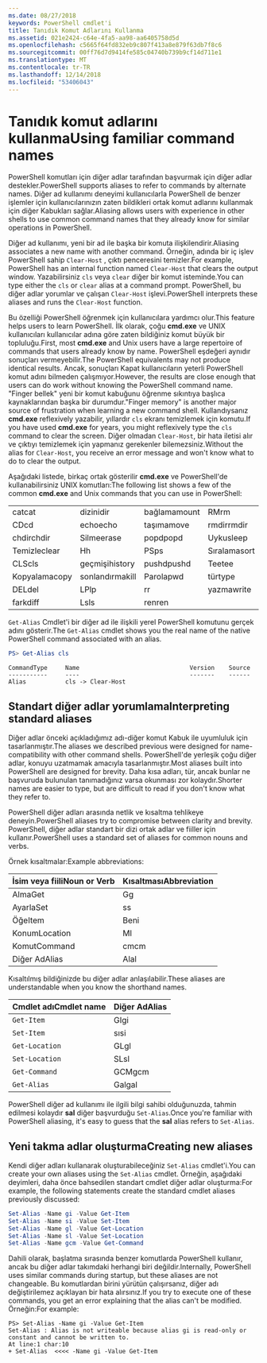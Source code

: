 ```yaml
---
ms.date: 08/27/2018
keywords: PowerShell cmdlet'i
title: Tanıdık Komut Adlarını Kullanma
ms.assetid: 021e2424-c64e-4fa5-aa98-aa6405758d5d
ms.openlocfilehash: c5665f64fd832eb9c807f413a8e879f63db7f8c6
ms.sourcegitcommit: 00ff76d7d9414fe585c04740b739b9cf14d711e1
ms.translationtype: MT
ms.contentlocale: tr-TR
ms.lasthandoff: 12/14/2018
ms.locfileid: "53406043"
---
```

# <a name="using-familiar-command-names"></a><span data-ttu-id="c1a40-103">Tanıdık komut adlarını kullanma</span><span class="sxs-lookup"><span data-stu-id="c1a40-103">Using familiar command names</span></span>

<span data-ttu-id="c1a40-104">PowerShell komutları için diğer adlar tarafından başvurmak için diğer adlar destekler.</span><span class="sxs-lookup"><span data-stu-id="c1a40-104">PowerShell supports aliases to refer to commands by alternate names.</span></span> <span data-ttu-id="c1a40-105">Diğer ad kullanımı deneyimi kullanıcılarla PowerShell de benzer işlemler için kullanıcılarınızın zaten bildikleri ortak komut adlarını kullanmak için diğer Kabukları sağlar.</span><span class="sxs-lookup"><span data-stu-id="c1a40-105">Aliasing allows users with experience in other shells to use common command names that they already know for similar operations in PowerShell.</span></span>

<span data-ttu-id="c1a40-106">Diğer ad kullanımı, yeni bir ad ile başka bir komuta ilişkilendirir.</span><span class="sxs-lookup"><span data-stu-id="c1a40-106">Aliasing associates a new name with another command.</span></span> <span data-ttu-id="c1a40-107">Örneğin, adında bir iç işlev PowerShell sahip `Clear-Host` , çıktı penceresini temizler.</span><span class="sxs-lookup"><span data-stu-id="c1a40-107">For example, PowerShell has an internal function named `Clear-Host` that clears the output window.</span></span> <span data-ttu-id="c1a40-108">Yazabilirsiniz `cls` veya `clear` diğer bir komut isteminde.</span><span class="sxs-lookup"><span data-stu-id="c1a40-108">You can type either the `cls` or `clear` alias at a command prompt.</span></span> <span data-ttu-id="c1a40-109">PowerShell, bu diğer adlar yorumlar ve çalışan `Clear-Host` işlevi.</span><span class="sxs-lookup"><span data-stu-id="c1a40-109">PowerShell interprets these aliases and runs the `Clear-Host` function.</span></span>

<span data-ttu-id="c1a40-110">Bu özelliği PowerShell öğrenmek için kullanıcılara yardımcı olur.</span><span class="sxs-lookup"><span data-stu-id="c1a40-110">This feature helps users to learn PowerShell.</span></span> <span data-ttu-id="c1a40-111">İlk olarak, çoğu **cmd.exe** ve UNIX kullanıcıları kullanıcılar adına göre zaten bildiğiniz komut büyük bir topluluğu.</span><span class="sxs-lookup"><span data-stu-id="c1a40-111">First, most **cmd.exe** and Unix users have a large repertoire of commands that users already know by name.</span></span> <span data-ttu-id="c1a40-112">PowerShell eşdeğeri aynıdır sonuçları vermeyebilir.</span><span class="sxs-lookup"><span data-stu-id="c1a40-112">The PowerShell equivalents may not produce identical results.</span></span> <span data-ttu-id="c1a40-113">Ancak, sonuçları Kapat kullanıcıların yeterli PowerShell komut adını bilmeden çalışmıyor.</span><span class="sxs-lookup"><span data-stu-id="c1a40-113">However, the results are close enough that users can do work without knowing the PowerShell command name.</span></span> <span data-ttu-id="c1a40-114">"Finger bellek" yeni bir komut kabuğunu öğrenme sıkıntıya başlıca kaynaklarından başka bir durumdur.</span><span class="sxs-lookup"><span data-stu-id="c1a40-114">"Finger memory" is another major source of frustration when learning a new command shell.</span></span> <span data-ttu-id="c1a40-115">Kullandıysanız **cmd.exe** reflexively yazabilir, yıllardır `cls` ekranı temizlemek için komutu.</span><span class="sxs-lookup"><span data-stu-id="c1a40-115">If you have used **cmd.exe** for years, you might reflexively type the `cls` command to clear the screen.</span></span> <span data-ttu-id="c1a40-116">Diğer olmadan `Clear-Host`, bir hata iletisi alır ve çıktıyı temizlemek için yapmanız gerekenler bilemezsiniz.</span><span class="sxs-lookup"><span data-stu-id="c1a40-116">Without the alias for `Clear-Host`, you receive an error message and won't know what to do to clear the output.</span></span>

<span data-ttu-id="c1a40-117">Aşağıdaki listede, birkaç ortak gösterilir **cmd.exe** ve PowerShell'de kullanabilirsiniz UNIX komutları:</span><span class="sxs-lookup"><span data-stu-id="c1a40-117">The following list shows a few of the common **cmd.exe** and Unix commands that you can use in PowerShell:</span></span>

|||||
|-|-|-|-|
|<span data-ttu-id="c1a40-118">cat</span><span class="sxs-lookup"><span data-stu-id="c1a40-118">cat</span></span>|<span data-ttu-id="c1a40-119">dizini</span><span class="sxs-lookup"><span data-stu-id="c1a40-119">dir</span></span>|<span data-ttu-id="c1a40-120">bağlama</span><span class="sxs-lookup"><span data-stu-id="c1a40-120">mount</span></span>|<span data-ttu-id="c1a40-121">RM</span><span class="sxs-lookup"><span data-stu-id="c1a40-121">rm</span></span>|
|<span data-ttu-id="c1a40-122">CD</span><span class="sxs-lookup"><span data-stu-id="c1a40-122">cd</span></span>|<span data-ttu-id="c1a40-123">echo</span><span class="sxs-lookup"><span data-stu-id="c1a40-123">echo</span></span>|<span data-ttu-id="c1a40-124">taşıma</span><span class="sxs-lookup"><span data-stu-id="c1a40-124">move</span></span>|<span data-ttu-id="c1a40-125">rmdir</span><span class="sxs-lookup"><span data-stu-id="c1a40-125">rmdir</span></span>|
|<span data-ttu-id="c1a40-126">chdir</span><span class="sxs-lookup"><span data-stu-id="c1a40-126">chdir</span></span>|<span data-ttu-id="c1a40-127">Silme</span><span class="sxs-lookup"><span data-stu-id="c1a40-127">erase</span></span>|<span data-ttu-id="c1a40-128">popd</span><span class="sxs-lookup"><span data-stu-id="c1a40-128">popd</span></span>|<span data-ttu-id="c1a40-129">Uyku</span><span class="sxs-lookup"><span data-stu-id="c1a40-129">sleep</span></span>|
|<span data-ttu-id="c1a40-130">Temizle</span><span class="sxs-lookup"><span data-stu-id="c1a40-130">clear</span></span>|<span data-ttu-id="c1a40-131">H</span><span class="sxs-lookup"><span data-stu-id="c1a40-131">h</span></span>|<span data-ttu-id="c1a40-132">PS</span><span class="sxs-lookup"><span data-stu-id="c1a40-132">ps</span></span>|<span data-ttu-id="c1a40-133">Sıralama</span><span class="sxs-lookup"><span data-stu-id="c1a40-133">sort</span></span>|
|<span data-ttu-id="c1a40-134">CLS</span><span class="sxs-lookup"><span data-stu-id="c1a40-134">cls</span></span>|<span data-ttu-id="c1a40-135">geçmişi</span><span class="sxs-lookup"><span data-stu-id="c1a40-135">history</span></span>|<span data-ttu-id="c1a40-136">pushd</span><span class="sxs-lookup"><span data-stu-id="c1a40-136">pushd</span></span>|<span data-ttu-id="c1a40-137">Tee</span><span class="sxs-lookup"><span data-stu-id="c1a40-137">tee</span></span>|
|<span data-ttu-id="c1a40-138">Kopyalama</span><span class="sxs-lookup"><span data-stu-id="c1a40-138">copy</span></span>|<span data-ttu-id="c1a40-139">sonlandırma</span><span class="sxs-lookup"><span data-stu-id="c1a40-139">kill</span></span>|<span data-ttu-id="c1a40-140">Parola</span><span class="sxs-lookup"><span data-stu-id="c1a40-140">pwd</span></span>|<span data-ttu-id="c1a40-141">tür</span><span class="sxs-lookup"><span data-stu-id="c1a40-141">type</span></span>|
|<span data-ttu-id="c1a40-142">DEL</span><span class="sxs-lookup"><span data-stu-id="c1a40-142">del</span></span>|<span data-ttu-id="c1a40-143">LP</span><span class="sxs-lookup"><span data-stu-id="c1a40-143">lp</span></span>|<span data-ttu-id="c1a40-144">r</span><span class="sxs-lookup"><span data-stu-id="c1a40-144">r</span></span>|<span data-ttu-id="c1a40-145">yazma</span><span class="sxs-lookup"><span data-stu-id="c1a40-145">write</span></span>|
|<span data-ttu-id="c1a40-146">fark</span><span class="sxs-lookup"><span data-stu-id="c1a40-146">diff</span></span>|<span data-ttu-id="c1a40-147">Ls</span><span class="sxs-lookup"><span data-stu-id="c1a40-147">ls</span></span>|<span data-ttu-id="c1a40-148">ren</span><span class="sxs-lookup"><span data-stu-id="c1a40-148">ren</span></span>||

<span data-ttu-id="c1a40-149">`Get-Alias` Cmdlet'i bir diğer ad ile ilişkili yerel PowerShell komutunu gerçek adını gösterir.</span><span class="sxs-lookup"><span data-stu-id="c1a40-149">The `Get-Alias` cmdlet shows you the real name of the native PowerShell command associated with an alias.</span></span>

```powershell
PS> Get-Alias cls
```

```Output
CommandType     Name                               Version    Source
-----------     ----                               -------    ------
Alias           cls -> Clear-Host
```

## <a name="interpreting-standard-aliases"></a><span data-ttu-id="c1a40-150">Standart diğer adlar yorumlama</span><span class="sxs-lookup"><span data-stu-id="c1a40-150">Interpreting standard aliases</span></span>

<span data-ttu-id="c1a40-151">Diğer adlar önceki açıkladığımız adı-diğer komut Kabuk ile uyumluluk için tasarlanmıştır.</span><span class="sxs-lookup"><span data-stu-id="c1a40-151">The aliases we described previous were designed for name-compatibility with other command shells.</span></span>
<span data-ttu-id="c1a40-152">PowerShell'de yerleşik çoğu diğer adlar, konuyu uzatmamak amacıyla tasarlanmıştır.</span><span class="sxs-lookup"><span data-stu-id="c1a40-152">Most aliases built into PowerShell are designed for brevity.</span></span> <span data-ttu-id="c1a40-153">Daha kısa adları, tür, ancak bunlar ne başvuruda bulunulan tanımadığınız varsa okunması zor kolaydır.</span><span class="sxs-lookup"><span data-stu-id="c1a40-153">Shorter names are easier to type, but are difficult to read if you don't know what they refer to.</span></span>

<span data-ttu-id="c1a40-154">PowerShell diğer adları arasında netlik ve kısaltma tehlikeye deneyin.</span><span class="sxs-lookup"><span data-stu-id="c1a40-154">PowerShell aliases try to compromise between clarity and brevity.</span></span> <span data-ttu-id="c1a40-155">PowerShell, diğer adlar standart bir dizi ortak adlar ve fiiller için kullanır.</span><span class="sxs-lookup"><span data-stu-id="c1a40-155">PowerShell uses a standard set of aliases for common nouns and verbs.</span></span>

<span data-ttu-id="c1a40-156">Örnek kısaltmalar:</span><span class="sxs-lookup"><span data-stu-id="c1a40-156">Example abbreviations:</span></span>

| <span data-ttu-id="c1a40-157">İsim veya fiili</span><span class="sxs-lookup"><span data-stu-id="c1a40-157">Noun or Verb</span></span> | <span data-ttu-id="c1a40-158">Kısaltması</span><span class="sxs-lookup"><span data-stu-id="c1a40-158">Abbreviation</span></span> |
|--------------|--------------|
| <span data-ttu-id="c1a40-159">Alma</span><span class="sxs-lookup"><span data-stu-id="c1a40-159">Get</span></span>          | <span data-ttu-id="c1a40-160">G</span><span class="sxs-lookup"><span data-stu-id="c1a40-160">g</span></span>            |
| <span data-ttu-id="c1a40-161">Ayarla</span><span class="sxs-lookup"><span data-stu-id="c1a40-161">Set</span></span>          | <span data-ttu-id="c1a40-162">s</span><span class="sxs-lookup"><span data-stu-id="c1a40-162">s</span></span>            |
| <span data-ttu-id="c1a40-163">Öğe</span><span class="sxs-lookup"><span data-stu-id="c1a40-163">Item</span></span>         | <span data-ttu-id="c1a40-164">Ben</span><span class="sxs-lookup"><span data-stu-id="c1a40-164">i</span></span>            |
| <span data-ttu-id="c1a40-165">Konum</span><span class="sxs-lookup"><span data-stu-id="c1a40-165">Location</span></span>     | <span data-ttu-id="c1a40-166">M</span><span class="sxs-lookup"><span data-stu-id="c1a40-166">l</span></span>            |
| <span data-ttu-id="c1a40-167">Komut</span><span class="sxs-lookup"><span data-stu-id="c1a40-167">Command</span></span>      | <span data-ttu-id="c1a40-168">cm</span><span class="sxs-lookup"><span data-stu-id="c1a40-168">cm</span></span>           |
| <span data-ttu-id="c1a40-169">Diğer Ad</span><span class="sxs-lookup"><span data-stu-id="c1a40-169">Alias</span></span>        | <span data-ttu-id="c1a40-170">Al</span><span class="sxs-lookup"><span data-stu-id="c1a40-170">al</span></span>           |

<span data-ttu-id="c1a40-171">Kısaltılmış bildiğinizde bu diğer adlar anlaşılabilir.</span><span class="sxs-lookup"><span data-stu-id="c1a40-171">These aliases are understandable when you know the shorthand names.</span></span>

| <span data-ttu-id="c1a40-172">Cmdlet adı</span><span class="sxs-lookup"><span data-stu-id="c1a40-172">Cmdlet name</span></span>    | <span data-ttu-id="c1a40-173">Diğer Ad</span><span class="sxs-lookup"><span data-stu-id="c1a40-173">Alias</span></span> |
|----------------|-------|
| `Get-Item `    | <span data-ttu-id="c1a40-174">GI</span><span class="sxs-lookup"><span data-stu-id="c1a40-174">gi</span></span>    |
| `Set-Item`     | <span data-ttu-id="c1a40-175">sı</span><span class="sxs-lookup"><span data-stu-id="c1a40-175">si</span></span>    |
| `Get-Location` | <span data-ttu-id="c1a40-176">GL</span><span class="sxs-lookup"><span data-stu-id="c1a40-176">gl</span></span>    |
| `Set-Location` | <span data-ttu-id="c1a40-177">SL</span><span class="sxs-lookup"><span data-stu-id="c1a40-177">sl</span></span>    |
| `Get-Command`  | <span data-ttu-id="c1a40-178">GCM</span><span class="sxs-lookup"><span data-stu-id="c1a40-178">gcm</span></span>   |
| `Get-Alias`    | <span data-ttu-id="c1a40-179">Gal</span><span class="sxs-lookup"><span data-stu-id="c1a40-179">gal</span></span>   |

<span data-ttu-id="c1a40-180">PowerShell diğer ad kullanımı ile ilgili bilgi sahibi olduğunuzda, tahmin edilmesi kolaydır **sal** diğer başvurduğu `Set-Alias`.</span><span class="sxs-lookup"><span data-stu-id="c1a40-180">Once you're familiar with PowerShell aliasing, it's easy to guess that the **sal** alias refers to `Set-Alias`.</span></span>

## <a name="creating-new-aliases"></a><span data-ttu-id="c1a40-181">Yeni takma adlar oluşturma</span><span class="sxs-lookup"><span data-stu-id="c1a40-181">Creating new aliases</span></span>

<span data-ttu-id="c1a40-182">Kendi diğer adları kullanarak oluşturabileceğiniz `Set-Alias` cmdlet'i.</span><span class="sxs-lookup"><span data-stu-id="c1a40-182">You can create your own aliases using the `Set-Alias` cmdlet.</span></span> <span data-ttu-id="c1a40-183">Örneğin, aşağıdaki deyimleri, daha önce bahsedilen standart cmdlet diğer adlar oluşturma:</span><span class="sxs-lookup"><span data-stu-id="c1a40-183">For example, the following statements create the standard cmdlet aliases previously discussed:</span></span>

```powershell
Set-Alias -Name gi -Value Get-Item
Set-Alias -Name si -Value Set-Item
Set-Alias -Name gl -Value Get-Location
Set-Alias -Name sl -Value Set-Location
Set-Alias -Name gcm -Value Get-Command
```

<span data-ttu-id="c1a40-184">Dahili olarak, başlatma sırasında benzer komutlarda PowerShell kullanır, ancak bu diğer adlar takımdaki herhangi biri değildir.</span><span class="sxs-lookup"><span data-stu-id="c1a40-184">Internally, PowerShell uses similar commands during startup, but these aliases are not changeable.</span></span>
<span data-ttu-id="c1a40-185">Bu komutlardan birini yürütün çalışırsanız, diğer adı değiştirilemez açıklayan bir hata alırsınız.</span><span class="sxs-lookup"><span data-stu-id="c1a40-185">If you try to execute one of these commands, you get an error explaining that the alias can't be modified.</span></span> <span data-ttu-id="c1a40-186">Örneğin:</span><span class="sxs-lookup"><span data-stu-id="c1a40-186">For example:</span></span>

```
PS> Set-Alias -Name gi -Value Get-Item
Set-Alias : Alias is not writeable because alias gi is read-only or constant and cannot be written to.
At line:1 char:10
+ Set-Alias  <<<< -Name gi -Value Get-Item
```